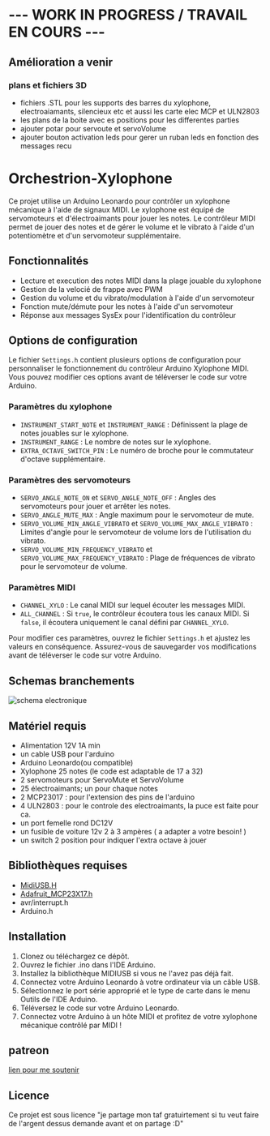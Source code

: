 # --- WORK IN PROGRESS / TRAVAIL EN COURS ---

## Amélioration a venir
### plans et fichiers 3D
 -  fichiers .STL pour les supports des barres du xylophone, electroaiamants, silencieux etc et aussi les carte elec MCP et ULN2803
 -  les plans de la boite avec es positions pour les differentes parties
 -  ajouter potar pour servoute et servoVolume
 -  ajouter bouton activation leds pour gerer un ruban leds en fonction des messages recu

# Orchestrion-Xylophone

Ce projet utilise un Arduino Leonardo pour contrôler un xylophone mécanique à l'aide de signaux MIDI. Le xylophone est équipé de servomoteurs et d'électroaimants pour jouer les notes. Le contrôleur MIDI permet de jouer des notes et de gérer le volume et le vibrato à l'aide d'un potentiomètre et d'un servomoteur supplémentaire.

## Fonctionnalités

- Lecture et execution des notes MIDI dans la plage jouable du xylophone
- Gestion de la velocié de frappe avec PWM
- Gestion du volume et du vibrato/modulation à l'aide d'un servomoteur 
- Fonction mute/démute pour les notes à l'aide d'un servomoteur 
- Réponse aux messages SysEx pour l'identification du contrôleur

## Options de configuration

Le fichier `Settings.h` contient plusieurs options de configuration pour personnaliser le fonctionnement du contrôleur Arduino Xylophone MIDI. Vous pouvez modifier ces options avant de téléverser le code sur votre Arduino.

### Paramètres du xylophone

- `INSTRUMENT_START_NOTE` et `INSTRUMENT_RANGE` : Définissent la plage de notes jouables sur le xylophone.
- `INSTRUMENT_RANGE` : Le nombre de notes sur le xylophone.
- `EXTRA_OCTAVE_SWITCH_PIN` : Le numéro de broche pour le commutateur d'octave supplémentaire.

### Paramètres des servomoteurs

- `SERVO_ANGLE_NOTE_ON` et `SERVO_ANGLE_NOTE_OFF` : Angles des servomoteurs pour jouer et arrêter les notes.
- `SERVO_ANGLE_MUTE_MAX` : Angle maximum pour le servomoteur de mute.
- `SERVO_VOLUME_MIN_ANGLE_VIBRATO` et `SERVO_VOLUME_MAX_ANGLE_VIBRATO` : Limites d'angle pour le servomoteur de volume lors de l'utilisation du vibrato.
- `SERVO_VOLUME_MIN_FREQUENCY_VIBRATO` et `SERVO_VOLUME_MAX_FREQUENCY_VIBRATO` : Plage de fréquences de vibrato pour le servomoteur de volume.

### Paramètres MIDI

- `CHANNEL_XYLO` : Le canal MIDI sur lequel écouter les messages MIDI.
- `ALL_CHANNEL` : Si `true`, le contrôleur écoutera tous les canaux MIDI. Si `false`, il écoutera uniquement le canal défini par `CHANNEL_XYLO`.

Pour modifier ces paramètres, ouvrez le fichier `Settings.h` et ajustez les valeurs en conséquence. Assurez-vous de sauvegarder vos modifications avant de téléverser le code sur votre Arduino.


## Schemas branchements
![schema electronique](https://github.com/glloq/Orchestrion-Xylophone/blob/main/schemas.png?raw=true)

## Matériel requis
- Alimentation 12V 1A min 
- un cable USB pour l'arduino
- Arduino Leonardo(ou compatible) 
- Xylophone 25 notes (le code est adaptable de 17 a 32) 
- 2 servomoteurs pour ServoMute et ServoVolume
- 25 électroaimants; un pour chaque notes
- 2 MCP23017 : pour l'extension des pins de l'arduino
- 4 ULN2803 : pour le controle des electroaimants, la puce est faite pour ca.
- un port femelle rond DC12V
- un fusible de voiture 12v 2 à 3 ampères ( a adapter a votre besoin! )
- un switch 2 position pour indiquer l'extra octave à jouer

## Bibliothèques requises

- [MidiUSB.H](https://github.com/arduino-libraries/MIDIUSB)
- [Adafruit_MCP23X17.h](https://github.com/adafruit/Adafruit-MCP23017-Arduino-Library)
- avr/interrupt.h
- Arduino.h
## Installation

1. Clonez ou téléchargez ce dépôt.
2. Ouvrez le fichier .ino dans l'IDE Arduino.
3. Installez la bibliothèque MIDIUSB si vous ne l'avez pas déjà fait.
4. Connectez votre Arduino Leonardo à votre ordinateur via un câble USB.
5. Sélectionnez le port série approprié et le type de carte dans le menu Outils de l'IDE Arduino.
6. Téléversez le code sur votre Arduino Leonardo.
7. Connectez votre Arduino à un hôte MIDI et profitez de votre xylophone mécanique contrôlé par MIDI !

## patreon 
[lien pour me soutenir](https://patreon.com/user?u=2656559&utm_medium=clipboard_copy&utm_source=copyLink&utm_campaign=creatorshare_creator&utm_content=join_link) 

## Licence

Ce projet est sous licence "je partage mon taf gratuirtement si tu veut faire de l'argent dessus demande avant et on partage :D"

